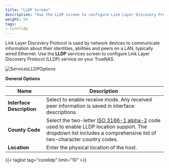 ```yaml
---
title: "LLDP Screen"
description: "Use the LLDP screen to configure Link Layer Discovery Protocol (LLDP) on your TrueNAS"
weight: 50
tags:
- corelldp
---
```


Link Layer Discovery Protocol is used by network devices to communicate information about their identities, abilities and peers on a LAN, typically wired Ethernet. Use the **LLDP** services screen to configure Link Layer Discovery Protocol (LLDP) service on your TrueNAS.


![ServicesLLDPOptions](/images/CORE/12.0/ServicesLLDPOptions.png "LLDP Service Options")

**General Options**

| Name | Description |
|------|-------------|
| **Interface Description** | Select to enable receive mode. Any received peer information is saved in interface descriptions. |
| **County Code** | Select the two-letter [ISO 3166-1 alpha-2](https://www.iso.org/obp/ui/) code used to enable LLDP location support. The dropdown list includes a comprehensive list of two-character country codes. |
| **Location** | Enter the physical location of the host. |

{{< taglist tag="corelldp" limit="10" >}}
